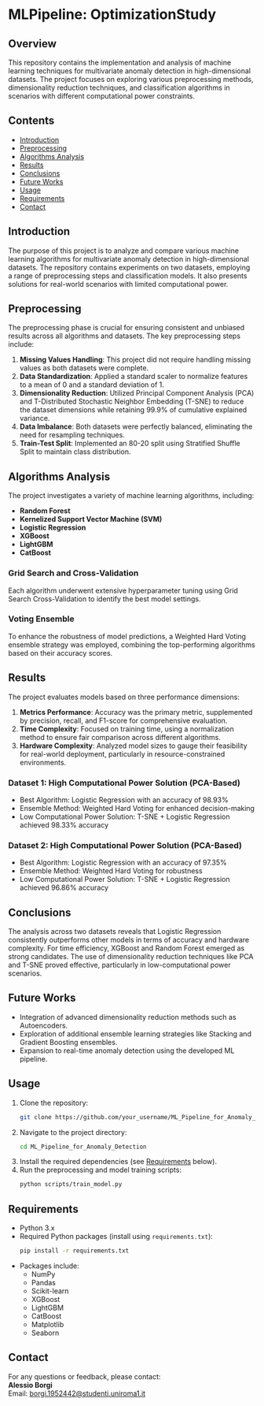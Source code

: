 # MLPipeline: OptimizationStudy

## Overview
This repository contains the implementation and analysis of machine learning techniques for multivariate anomaly detection in high-dimensional datasets. The project focuses on exploring various preprocessing methods, dimensionality reduction techniques, and classification algorithms in scenarios with different computational power constraints.

## Contents
- [Introduction](#introduction)
- [Preprocessing](#preprocessing)
- [Algorithms Analysis](#algorithms-analysis)
- [Results](#results)
- [Conclusions](#conclusions)
- [Future Works](#future-works)
- [Usage](#usage)
- [Requirements](#requirements)
- [Contact](#contact)

## Introduction
The purpose of this project is to analyze and compare various machine learning algorithms for multivariate anomaly detection in high-dimensional datasets. The repository contains experiments on two datasets, employing a range of preprocessing steps and classification models. It also presents solutions for real-world scenarios with limited computational power.

## Preprocessing
The preprocessing phase is crucial for ensuring consistent and unbiased results across all algorithms and datasets. The key preprocessing steps include:

1. **Missing Values Handling**: This project did not require handling missing values as both datasets were complete.
2. **Data Standardization**: Applied a standard scaler to normalize features to a mean of 0 and a standard deviation of 1.
3. **Dimensionality Reduction**: Utilized Principal Component Analysis (PCA) and T-Distributed Stochastic Neighbor Embedding (T-SNE) to reduce the dataset dimensions while retaining 99.9% of cumulative explained variance.
4. **Data Imbalance**: Both datasets were perfectly balanced, eliminating the need for resampling techniques.
5. **Train-Test Split**: Implemented an 80-20 split using Stratified Shuffle Split to maintain class distribution.

## Algorithms Analysis
The project investigates a variety of machine learning algorithms, including:
- **Random Forest**
- **Kernelized Support Vector Machine (SVM)**
- **Logistic Regression**
- **XGBoost**
- **LightGBM**
- **CatBoost**

### Grid Search and Cross-Validation
Each algorithm underwent extensive hyperparameter tuning using Grid Search Cross-Validation to identify the best model settings.

### Voting Ensemble
To enhance the robustness of model predictions, a Weighted Hard Voting ensemble strategy was employed, combining the top-performing algorithms based on their accuracy scores.

## Results
The project evaluates models based on three performance dimensions:
1. **Metrics Performance**: Accuracy was the primary metric, supplemented by precision, recall, and F1-score for comprehensive evaluation.
2. **Time Complexity**: Focused on training time, using a normalization method to ensure fair comparison across different algorithms.
3. **Hardware Complexity**: Analyzed model sizes to gauge their feasibility for real-world deployment, particularly in resource-constrained environments.

### Dataset 1: High Computational Power Solution (PCA-Based)
- Best Algorithm: Logistic Regression with an accuracy of 98.93%
- Ensemble Method: Weighted Hard Voting for enhanced decision-making
- Low Computational Power Solution: T-SNE + Logistic Regression achieved 98.33% accuracy

### Dataset 2: High Computational Power Solution (PCA-Based)
- Best Algorithm: Logistic Regression with an accuracy of 97.35%
- Ensemble Method: Weighted Hard Voting for robustness
- Low Computational Power Solution: T-SNE + Logistic Regression achieved 96.86% accuracy

## Conclusions
The analysis across two datasets reveals that Logistic Regression consistently outperforms other models in terms of accuracy and hardware complexity. For time efficiency, XGBoost and Random Forest emerged as strong candidates. The use of dimensionality reduction techniques like PCA and T-SNE proved effective, particularly in low-computational power scenarios.

## Future Works
- Integration of advanced dimensionality reduction methods such as Autoencoders.
- Exploration of additional ensemble learning strategies like Stacking and Gradient Boosting ensembles.
- Expansion to real-time anomaly detection using the developed ML pipeline.

## Usage
1. Clone the repository:
    ```bash
    git clone https://github.com/your_username/ML_Pipeline_for_Anomaly_Detection.git
    ```
2. Navigate to the project directory:
    ```bash
    cd ML_Pipeline_for_Anomaly_Detection
    ```
3. Install the required dependencies (see [Requirements](#requirements) below).
4. Run the preprocessing and model training scripts:
    ```bash
    python scripts/train_model.py
    ```

## Requirements
- Python 3.x
- Required Python packages (install using `requirements.txt`):
    ```bash
    pip install -r requirements.txt
    ```
- Packages include:
  - NumPy
  - Pandas
  - Scikit-learn
  - XGBoost
  - LightGBM
  - CatBoost
  - Matplotlib
  - Seaborn

## Contact
For any questions or feedback, please contact:  
**Alessio Borgi**  
Email: borgi.1952442@studenti.uniroma1.it
